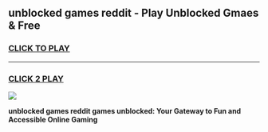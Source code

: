 
## unblocked games reddit - Play Unblocked Gmaes & Free
<h3>
<a href="https://news.freeplayer.one?title=unblocked_games_reddit&ref=23F">CLICK TO PLAY</a></h3>
<hr>

<h3>
<a href="https://news.freeplayer.one?title=unblocked_games_reddit&ref=23F">CLICK 2 PLAY</a>
  
</h3>

<a href="https://news.freeplayer.one?title=unblocked_games_reddit&ref=23F/"><img src="https://clearcache.store/games.png"></a>


**unblocked games reddit games unblocked: Your Gateway to Fun and Accessible Online Gaming**
